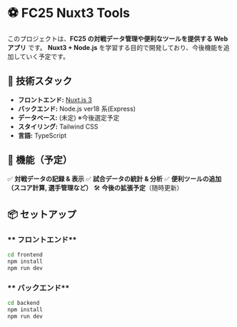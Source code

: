 # ⚽ FC25 Nuxt3 Tools

このプロジェクトは、**FC25 の対戦データ管理や便利なツールを提供する Web アプリ** です。
**Nuxt3 + Node.js** を学習する目的で開発しており、今後機能を追加していく予定です。

## 🚀 技術スタック

- **フロントエンド:** [Nuxt.js 3](https://nuxt.com/)
- **バックエンド:** Node.js ver18 系(Express)
- **データベース:** (未定) ※今後選定予定
- **スタイリング:** Tailwind CSS
- **言語:** TypeScript

## 📌 機能（予定）

✅ **対戦データの記録 & 表示**
✅ **試合データの統計 & 分析**
✅ **便利ツールの追加（スコア計算, 選手管理など）**
🛠️ **今後の拡張予定**（随時更新）

## 📦 セットアップ

### ** フロントエンド**

```sh
cd frontend
npm install
npm run dev
```

### ** バックエンド**

```sh
cd backend
npm install
npm run dev
```
